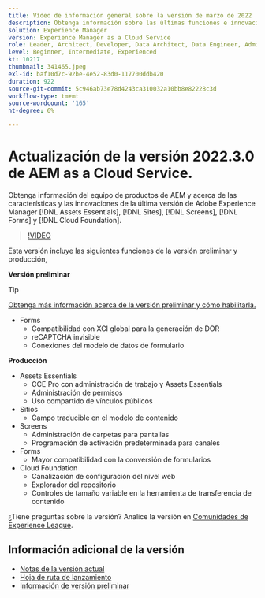 ```yaml
---
title: Vídeo de información general sobre la versión de marzo de 2022
description: Obtenga información sobre las últimas funciones e innovaciones de la versión 2022.3.0 para Adobe Experience Manager [!DNL Assets Essentials], [!DNL Sites], [!DNL Screens], [!DNL Forms] y [!DNL Cloud Foundation].
solution: Experience Manager
version: Experience Manager as a Cloud Service
role: Leader, Architect, Developer, Data Architect, Data Engineer, Admin, User
level: Beginner, Intermediate, Experienced
kt: 10217
thumbnail: 341465.jpeg
exl-id: baf10d7c-92be-4e52-83d0-117700ddb420
duration: 922
source-git-commit: 5c946ab73e78d4243ca310032a10bb8e82228c3d
workflow-type: tm+mt
source-wordcount: '165'
ht-degree: 6%

---
```


# Actualización de la versión 2022.3.0 de AEM as a Cloud Service.

Obtenga información del equipo de productos de AEM y acerca de las características y las innovaciones de la última versión de Adobe Experience Manager [!DNL Assets Essentials], [!DNL Sites], [!DNL Screens], [!DNL Forms] y [!DNL Cloud Foundation].

>[!VIDEO](https://video.tv.adobe.com/v/341465/?quality=12&learn=on)

Esta versión incluye las siguientes funciones de la versión preliminar y producción,

**Versión preliminar**

>[!TIP]
>
>[Obtenga más información acerca de la versión preliminar y cómo habilitarla.](https://experienceleague.adobe.com/docs/experience-manager-cloud-service/content/release-notes/prerelease.html)

* Forms
   * Compatibilidad con XCI global para la generación de DOR
   * reCAPTCHA invisible
   * Conexiones del modelo de datos de formulario

**Producción**

* Assets Essentials
   * CCE Pro con administración de trabajo y Assets Essentials
   * Administración de permisos
   * Uso compartido de vínculos públicos
* Sitios
   * Campo traducible en el modelo de contenido
* Screens
   * Administración de carpetas para pantallas
   * Programación de activación predeterminada para canales
* Forms
   * Mayor compatibilidad con la conversión de formularios
* Cloud Foundation
   * Canalización de configuración del nivel web
   * Explorador del repositorio
   * Controles de tamaño variable en la herramienta de transferencia de contenido

¿Tiene preguntas sobre la versión?  Analice la versión en [Comunidades de Experience League](https://experienceleaguecommunities.adobe.com/t5/adobe-experience-manager/aem-as-a-cloud-service-2022-3-0-release-update/td-p/449599).

## Información adicional de la versión

* [Notas de la versión actual](https://experienceleague.adobe.com/docs/experience-manager-cloud-service/content/release-notes/home.html?lang=es)
* [Hoja de ruta de lanzamiento](https://experienceleague.adobe.com/docs/experience-manager-release-information/aem-release-updates/update-releases-roadmap.html?lang=es)
* [Información de versión preliminar](https://experienceleague.adobe.com/docs/experience-manager-cloud-service/content/release-notes/prerelease.html)
